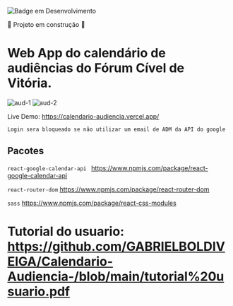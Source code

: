 ![Badge em Desenvolvimento](http://img.shields.io/static/v1?label=STATUS&message=EM%20DESENVOLVIMENTO&color=GREEN&style=for-the-badge)

:construction: Projeto em construção :construction:

# Web App do calendário de audiências do Fórum Cível de Vitória.

![aud-1](https://user-images.githubusercontent.com/110861595/221740226-d3336fab-e9a8-434b-9fb7-350c23e22075.PNG)
![aud-2](https://user-images.githubusercontent.com/110861595/221740230-a6d44833-a4bb-47f1-aaa5-442fe0815716.PNG)

Live Demo: https://calendario-audiencia.vercel.app/

`Login sera bloqueado se não utilizar um email de ADM da API do google`

## Pacotes
`react-google-calendar-api
`
https://www.npmjs.com/package/react-google-calendar-api

`react-router-dom`
https://www.npmjs.com/package/react-router-dom

`sass`
https://www.npmjs.com/package/react-css-modules


# Tutorial do usuario: https://github.com/GABRIELBOLDIVEIGA/Calendario-Audiencia-/blob/main/tutorial%20usuario.pdf
